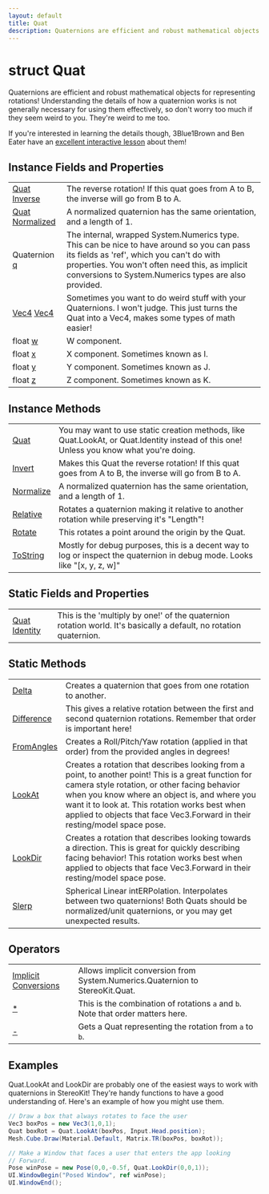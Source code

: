 ```yaml
---
layout: default
title: Quat
description: Quaternions are efficient and robust mathematical objects for representing rotations! Understanding the details of how a quaternion works is not generally necessary for using them effectively, so don't worry too much if they seem weird to you. They're weird to me too.  If you're interested in learning the details though, 3Blue1Brown and Ben Eater have an [excellent interactive lesson](https.//eater.net/quaternions) about them!
---
```

# struct Quat

Quaternions are efficient and robust mathematical objects for
representing rotations! Understanding the details of how a quaternion
works is not generally necessary for using them effectively, so don't
worry too much if they seem weird to you. They're weird to me too.

If you're interested in learning the details though, 3Blue1Brown and
Ben Eater have an [excellent interactive lesson](https://eater.net/quaternions)
about them!

## Instance Fields and Properties

|  |  |
|--|--|
|[Quat]({{site.url}}/Pages/StereoKit/Quat.html) [Inverse]({{site.url}}/Pages/StereoKit/Quat/Inverse.html)|The reverse rotation! If this quat goes from A to B, the inverse will go from B to A.|
|[Quat]({{site.url}}/Pages/StereoKit/Quat.html) [Normalized]({{site.url}}/Pages/StereoKit/Quat/Normalized.html)|A normalized quaternion has the same orientation, and a length of 1.|
|Quaternion [q]({{site.url}}/Pages/StereoKit/Quat/q.html)|The internal, wrapped System.Numerics type. This can be nice to have around so you can pass its fields as 'ref', which you can't do with properties. You won't often need this, as implicit conversions to System.Numerics types are also provided.|
|[Vec4]({{site.url}}/Pages/StereoKit/Vec4.html) [Vec4]({{site.url}}/Pages/StereoKit/Quat/Vec4.html)|Sometimes you want to do weird stuff with your Quaternions. I won't judge. This just turns the Quat into a Vec4, makes some types of math easier!|
|float [w]({{site.url}}/Pages/StereoKit/Quat/w.html)|W component.|
|float [x]({{site.url}}/Pages/StereoKit/Quat/x.html)|X component. Sometimes known as I.|
|float [y]({{site.url}}/Pages/StereoKit/Quat/y.html)|Y component. Sometimes known as J.|
|float [z]({{site.url}}/Pages/StereoKit/Quat/z.html)|Z component. Sometimes known as K.|

## Instance Methods

|  |  |
|--|--|
|[Quat]({{site.url}}/Pages/StereoKit/Quat/Quat.html)|You may want to use static creation methods, like Quat.LookAt, or Quat.Identity instead of this one! Unless you know what you're doing.|
|[Invert]({{site.url}}/Pages/StereoKit/Quat/Invert.html)|Makes this Quat the reverse rotation! If this quat goes from A to B, the inverse will go from B to A.|
|[Normalize]({{site.url}}/Pages/StereoKit/Quat/Normalize.html)|A normalized quaternion has the same orientation, and a length of 1.|
|[Relative]({{site.url}}/Pages/StereoKit/Quat/Relative.html)|Rotates a quaternion making it relative to another rotation while preserving it's "Length"!|
|[Rotate]({{site.url}}/Pages/StereoKit/Quat/Rotate.html)|This rotates a point around the origin by the Quat.|
|[ToString]({{site.url}}/Pages/StereoKit/Quat/ToString.html)|Mostly for debug purposes, this is a decent way to log or inspect the quaternion in debug mode. Looks like "[x, y, z, w]"|

## Static Fields and Properties

|  |  |
|--|--|
|[Quat]({{site.url}}/Pages/StereoKit/Quat.html) [Identity]({{site.url}}/Pages/StereoKit/Quat/Identity.html)|This is the 'multiply by one!' of the quaternion rotation world. It's basically a default, no rotation quaternion.|

## Static Methods

|  |  |
|--|--|
|[Delta]({{site.url}}/Pages/StereoKit/Quat/Delta.html)|Creates a quaternion that goes from one rotation to another.|
|[Difference]({{site.url}}/Pages/StereoKit/Quat/Difference.html)|This gives a relative rotation between the first and second quaternion rotations. Remember that order is important here!|
|[FromAngles]({{site.url}}/Pages/StereoKit/Quat/FromAngles.html)|Creates a Roll/Pitch/Yaw rotation (applied in that order) from the provided angles in degrees!|
|[LookAt]({{site.url}}/Pages/StereoKit/Quat/LookAt.html)|Creates a rotation that describes looking from a point, to another point! This is a great function for camera style rotation, or other facing behavior when you know where an object is, and where you want it to look at. This rotation works best when applied to objects that face Vec3.Forward in their resting/model space pose.|
|[LookDir]({{site.url}}/Pages/StereoKit/Quat/LookDir.html)|Creates a rotation that describes looking towards a direction. This is great for quickly describing facing behavior! This rotation works best when applied to objects that face Vec3.Forward in their resting/model space pose.|
|[Slerp]({{site.url}}/Pages/StereoKit/Quat/Slerp.html)|Spherical Linear intERPolation. Interpolates between two quaternions! Both Quats should be normalized/unit quaternions, or you may get unexpected results.|

## Operators

|  |  |
|--|--|
|[Implicit Conversions]({{site.url}}/Pages/StereoKit/Quat/op_Implicit.html)|Allows implicit conversion from System.Numerics.Quaternion to StereoKit.Quat.|
|[*]({{site.url}}/Pages/StereoKit/Quat/op_Multiply.html)|This is the combination of rotations `a` and `b`. Note that order matters here.|
|[-]({{site.url}}/Pages/StereoKit/Quat/op_Subtraction.html)|Gets a Quat representing the rotation from `a` to `b`.|

## Examples

Quat.LookAt and LookDir are probably one of the easiest ways to
work with quaternions in StereoKit! They're handy functions to
have a good understanding of. Here's an example of how you might
use them.
```csharp
// Draw a box that always rotates to face the user
Vec3 boxPos = new Vec3(1,0,1);
Quat boxRot = Quat.LookAt(boxPos, Input.Head.position);
Mesh.Cube.Draw(Material.Default, Matrix.TR(boxPos, boxRot));

// Make a Window that faces a user that enters the app looking
// Forward.
Pose winPose = new Pose(0,0,-0.5f, Quat.LookDir(0,0,1));
UI.WindowBegin("Posed Window", ref winPose);
UI.WindowEnd();

```

